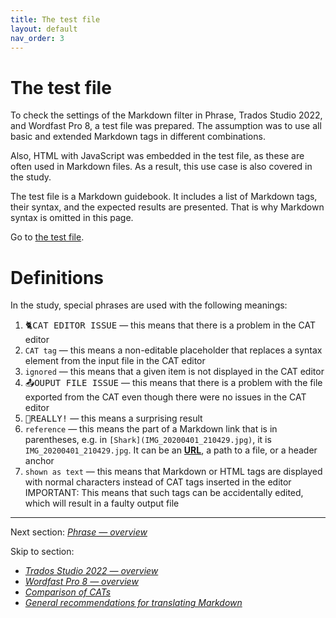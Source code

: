 ```yaml
---
title: The test file
layout: default
nav_order: 3
---
```

# The test file

To check the settings of the Markdown filter in Phrase, Trados Studio 2022, and Wordfast Pro 8, a test file was prepared. The assumption was to use all basic and extended Markdown tags in different combinations.

Also, HTML with JavaScript was embedded in the test file, as these are often used in Markdown files. As a result, this use case is also covered in the study.

The test file is a Markdown guidebook. It includes a list of Markdown tags, their syntax, and the expected results are presented. That is why Markdown syntax is omitted in this page.

Go to [the test file](./resources/Markdown-in-CAT-test).

# Definitions

In the study, special phrases are used with the following meanings:
1. <kbd>&#128008;CAT EDITOR ISSUE</kbd>  — this means that there is a problem in the CAT editor
2. `CAT tag` — this means a non-editable placeholder that replaces a syntax element from the input file in the CAT editor
3. `ignored` — this means that a given item is not displayed in the CAT editor
4. <kbd>&#128228;OUPUT FILE ISSUE</kbd> — this means that there is a problem with the file exported from the CAT even though there were no issues in the CAT editor
5. <kbd>&#128680;REALLY!</kbd> — this means a surprising result
6. `reference` — this means the part of a Markdown link that is in parentheses, e.g. in `[Shark](IMG_20200401_210429.jpg)`, it is `IMG_20200401_210429.jpg`. It can be an [**URL**](#URL), a path to a file, or a header anchor
7. `shown as text` — this means that Markdown or HTML tags are displayed with normal characters instead of CAT tags inserted in the editor
	IMPORTANT: This means that such tags can be accidentally edited, which will result in a faulty output file

---

Next section: [*Phrase — overview*](phrase-00-overview)

Skip to section:
- [*Trados Studio 2022 — overview*](trados-00-overview)
- [*Wordfast Pro 8 — overview*](wordfast-00-overview)
- [*Comparison of CATs*](top-comparison)
- [*General recommendations for translating Markdown*](top-general-rec)